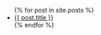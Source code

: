 <ul>
  {% for post in site.posts %}
    <li>
      <a href="/carotidbattery{{ post.url }}">{{ post.title }}</a>
    </li>
  {% endfor %}
</ul>
